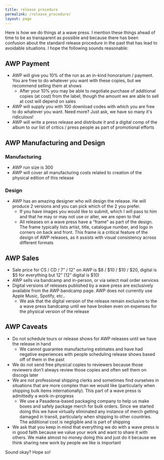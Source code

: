 ```yaml
---
title: release procedure
permalink: /release_procedure/
layout: page
---
```


Here is how we do things at a wave press. I mention these things ahead of time to be as transparent as possible and because there has been confusion about the standard release procedure in the past that has lead to avoidable situations. I hope the following sounds reasonable:

## AWP Payment
* AWP will give you 10% of the run as an in-kind honorarium / payment. You are free to do whatever you want with these copies, but we recommend selling them at shows
  * After your 10% you may be able to negotiate purchase of additional copies (at cost) from the label, though the amount we are able to sell at cost will depend on sales
* AWP will supply you with 100 download codes with which you are free to do whatever you want. Need more? Just ask, we have so many it's ridiculous!
* AWP will write a press release and distribute it and a digital comp of the album to our list of critics / press people as part of promotional efforts

## AWP Manufacturing and Design
### Manufacturing
* AWP run size is 300
* AWP will cover all manufacturing costs related to creation of the physical edition of this release

### Design
* AWP has an amazing designer who will design the release. He will produce 2 versions and you can pick which of the 2 you prefer.
  * If you have images you would like to submit, which I will pass to him and that he may or may not use or alter, we are open to that
  * All releases on a wave press have a “frame" as part of the design. The frame typically lists artist, title, catalogue number, and logo in corners on back and front. This frame is a critical feature of the design of AWP releases, as it assists with visual consistency across different formats

## AWP Sales
* Sale price for CS / CD / 7” / 12” on AWP is $8 / $10 / $10 / $20, digital is $5 for everything but 12” (12” digital is $10)
* AWP sells via bandcamp and in-person, or via select mail order services
* Digital versions of releases published by a wave press are exclusively available from the AWP bandcamp page. AWP does not currently use Apple Music, Spotify, etc..
  * We ask that the digital version of the release remain exclusive to the a wave press bandcamp until we have broken even on expenses for the physical version of the release

## AWP Caveats
* Do not schedule tours or release shows for AWP releases until we have the release in hand
  * We cannot guarantee manufacturing estimates and have had negative experiences with people scheduling release shows based off of them in the past
* We do not send free physical copies to reviewers because those reviewers don’t always review those copies and often sell them on discogs later
* We are not professional shipping clerks and sometimes find ourselves in situations that are more complex than we would like (particularly when shipping bulk items internationally). This part of a wave press is admittedly a work-in-progress
  * We use a Pasadena-based packaging company to help us make boxes and safely package merch for bulk orders. Since we started doing this we have virtually eliminated any instance of merch getting damaged in transit, particularly when shipping to other countries. The additional cost is negligible and is part of shipping
* We ask that you keep in mind that everything we do with a wave press is in good faith because we value your work and want to share it with others. We make almost no money doing this and just do it because we think sharing new work by people we like is important

Sound okay? Hope so!
